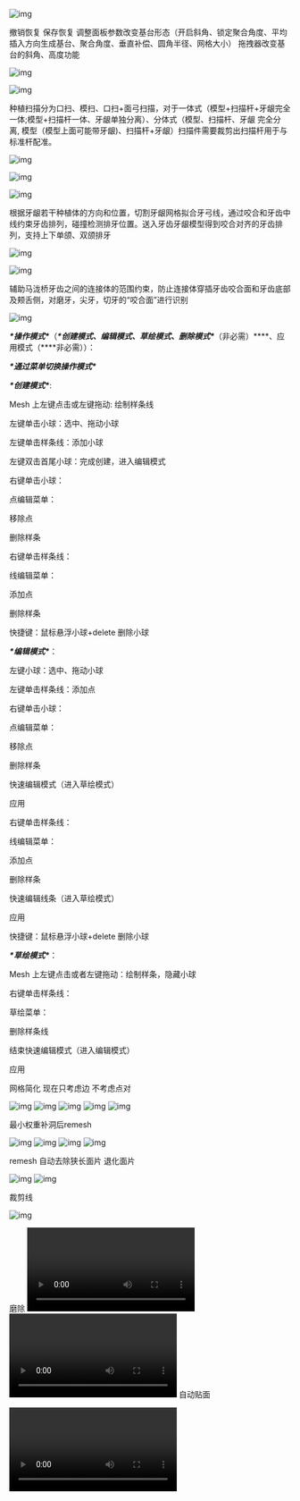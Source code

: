 ![img](show/picture1.png)

撤销恢复
保存恢复
调整面板参数改变基台形态（开启斜角、锁定聚合角度、平均插入方向生成基台、聚合角度、垂直补偿、圆角半径、网格大小）
拖拽器改变基台的斜角、高度功能

 

 

 

 

![img](show/picture2.png) 

![img](show/picture3.png) 

种植扫描分为口扫、模扫、口扫+面弓扫描，对于一体式（模型+扫描杆+牙龈完全一体;模型+扫描杆一体、牙龈单独分离）、分体式（模型、扫描杆、牙龈 完全分离, 模型（模型上面可能带牙龈)、扫描杆+牙龈）扫描件需要裁剪出扫描杆用于与标准杆配准。

 

![img](show/picture4.png) 

![img](show/picture5.png) 

![img](show/picture6.png) 

根据牙龈若干种植体的方向和位置，切割牙龈网格拟合牙弓线，通过咬合和牙齿中线约束牙齿排列，碰撞检测排牙位置。送入牙齿牙龈模型得到咬合对齐的牙齿排列，支持上下单颌、双颌排牙

 

 

![img](show/picture7.png) 

 

![img](show/picture8.png) 

 

辅助马泷桥牙齿之间的连接体的范围约束，防止连接体穿插牙齿咬合面和牙齿底部及颊舌侧，对磨牙，尖牙，切牙的“咬合面”进行识别

 

 

![img](show/picture9.png) 

***\*操作模式\****（***\*创建模式、编辑模式、草绘模式、删除模式\****（非必需）***\*、应用模式（\****非必需））： 

***\*通过菜单切换操作模式\**** 

***\*创建模式\****: 

Mesh 上左键点击或左键拖动: 绘制样条线 

左键单击小球：选中、拖动小球 

左键单击样条线：添加小球 

左键双击首尾小球：完成创建，进入编辑模式 

右键单击小球： 

点编辑菜单： 

移除点 

删除样条 

右键单击样条线： 

线编辑菜单： 

添加点 

删除样条

快捷键：鼠标悬浮小球+delete 删除小球 

***\*编辑模式\****： 

左键小球：选中、拖动小球 

左键单击样条线：添加点 

右键单击小球： 

点编辑菜单： 

移除点 

删除样条 

快速编辑模式（进入草绘模式） 

应用 

右键单击样条线： 

线编辑菜单： 

添加点 

删除样条 

快速编辑线条（进入草绘模式） 

应用 

快捷键：鼠标悬浮小球+delete 删除小球

***\*草绘模式\****： 

Mesh 上左键点击或者左键拖动：绘制样条，隐藏小球 

右键单击样条线： 

草绘菜单： 

删除样条线 

结束快速编辑模式（进入编辑模式） 

应用

网格简化 现在只考虑边 不考虑点对

![img](show/18before.png) 
![img](show/18after.png) 
![img](show/19_0.png) 
![img](show/19_1.png) 
![img](show/19_2.png) 

最小权重补洞后remesh

![img](show/20_0.png) 
![img](show/20_1.png) 
![img](show/20_2.png) 
![img](show/20_3.png) 

remesh 自动去除狭长面片 退化面片

![img](show/21_0.png) 
![img](show/21_1.png) 

裁剪线

![img](show/22_0.png) 

磨除
<video src="../show/20241021_140103.mp4"></video>
<video src="https://github.com/TinyWhirlwind/Myproject/tree/main/show/20241021_140103.mp4"></video>
自动贴面

<video src="https://github.com/TinyWhirlwind/Myproject/tree/main/show/autofit2.mp4"></video>

